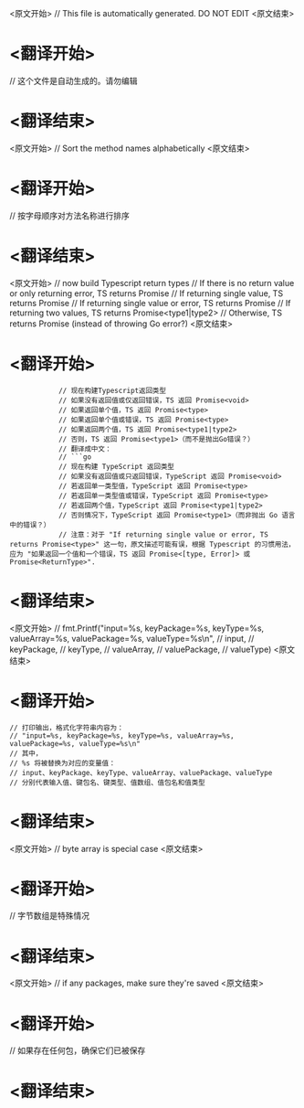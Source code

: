 
<原文开始>
// This file is automatically generated. DO NOT EDIT
<原文结束>

# <翻译开始>
// 这个文件是自动生成的。请勿编辑
# <翻译结束>


<原文开始>
// Sort the method names alphabetically
<原文结束>

# <翻译开始>
// 按字母顺序对方法名称进行排序
# <翻译结束>


<原文开始>
				// now build Typescript return types
				// If there is no return value or only returning error, TS returns Promise<void>
				// If returning single value, TS returns Promise<type>
				// If returning single value or error, TS returns Promise<type>
				// If returning two values, TS returns Promise<type1|type2>
				// Otherwise, TS returns Promise<type1> (instead of throwing Go error?)
<原文结束>

# <翻译开始>
				// 现在构建Typescript返回类型
				// 如果没有返回值或仅返回错误，TS 返回 Promise<void>
				// 如果返回单个值，TS 返回 Promise<type>
				// 如果返回单个值或错误，TS 返回 Promise<type>
				// 如果返回两个值，TS 返回 Promise<type1|type2>
				// 否则，TS 返回 Promise<type1>（而不是抛出Go错误？）
				// 翻译成中文：
				// ```go
				// 现在构建 TypeScript 返回类型
				// 如果没有返回值或只返回错误，TypeScript 返回 Promise<void>
				// 若返回单一类型值，TypeScript 返回 Promise<type>
				// 若返回单一类型值或错误，TypeScript 返回 Promise<type>
				// 若返回两个值，TypeScript 返回 Promise<type1|type2>
				// 否则情况下，TypeScript 返回 Promise<type1>（而非抛出 Go 语言中的错误？）
				// 注意：对于 "If returning single value or error, TS returns Promise<type>" 这一句，原文描述可能有误，根据 Typescript 的习惯用法，应为 "如果返回一个值和一个错误，TS 返回 Promise<[type, Error]> 或 Promise<ReturnType>".
# <翻译结束>


<原文开始>
	// fmt.Printf("input=%s, keyPackage=%s, keyType=%s, valueArray=%s, valuePackage=%s, valueType=%s\n",
	//	input,
	//	keyPackage,
	//	keyType,
	//	valueArray,
	//	valuePackage,
	//	valueType)
<原文结束>

# <翻译开始>
	// 打印输出，格式化字符串内容为：
	// "input=%s, keyPackage=%s, keyType=%s, valueArray=%s, valuePackage=%s, valueType=%s\n"
	// 其中，
	// %s 将被替换为对应的变量值：
	// input、keyPackage、keyType、valueArray、valuePackage、valueType
	// 分别代表输入值、键包名、键类型、值数组、值包名和值类型
# <翻译结束>


<原文开始>
// byte array is special case
<原文结束>

# <翻译开始>
// 字节数组是特殊情况
# <翻译结束>


<原文开始>
// if any packages, make sure they're saved
<原文结束>

# <翻译开始>
// 如果存在任何包，确保它们已被保存
# <翻译结束>

